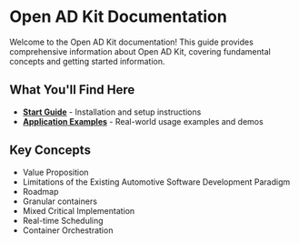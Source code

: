 # Open AD Kit Documentation

Welcome to the Open AD Kit documentation! This guide provides comprehensive information about Open AD Kit, covering fundamental concepts and getting started information.

## What You'll Find Here

- **[Start Guide](start-guide/index.md)** - Installation and setup instructions
- **[Application Examples](application-examples/index.md)** - Real-world usage examples and demos

## Key Concepts

- Value Proposition
- Limitations of the Existing Automotive Software Development Paradigm
- Roadmap
- Granular containers
- Mixed Critical Implementation
- Real-time Scheduling
- Container Orchestration